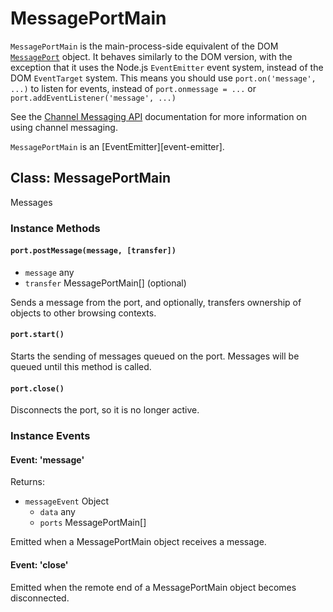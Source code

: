 # MessagePortMain

`MessagePortMain` is the main-process-side equivalent of the DOM [`MessagePort`][] object. It behaves similarly to the DOM version, with the exception that it uses the Node.js `EventEmitter` event system, instead of the DOM `EventTarget` system. This means you should use `port.on('message', ...)` to listen for events, instead of `port.onmessage = ...` or `port.addEventListener('message', ...)`

See the [Channel Messaging API][] documentation for more information on using channel messaging.

`MessagePortMain` is an \[EventEmitter\]\[event-emitter\].

## Class: MessagePortMain

Messages

### Instance Methods

#### `port.postMessage(message, [transfer])`

* `message` any
* `transfer` MessagePortMain[] (optional)

Sends a message from the port, and optionally, transfers ownership of objects to other browsing contexts.

#### `port.start()`

Starts the sending of messages queued on the port. Messages will be queued until this method is called.

#### `port.close()`

Disconnects the port, so it is no longer active.

### Instance Events

#### Event: 'message'

Returns:

* `messageEvent` Object
  * `data` any
  * `ports` MessagePortMain[]

Emitted when a MessagePortMain object receives a message.

#### Event: 'close'

Emitted when the remote end of a MessagePortMain object becomes disconnected.

[`MessagePort`]: https://developer.mozilla.org/en-US/docs/Web/API/MessagePort
[Channel Messaging API]: https://developer.mozilla.org/en-US/docs/Web/API/Channel_Messaging_API
